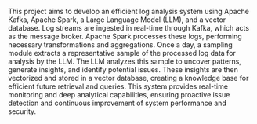 This project aims to develop an efficient log analysis system using Apache Kafka, Apache Spark, a Large Language Model (LLM), and a vector database. Log streams are ingested in real-time through Kafka, which acts as the message broker. Apache Spark processes these logs, performing necessary transformations and aggregations. Once a day, a sampling module extracts a representative sample of the processed log data for analysis by the LLM. The LLM analyzes this sample to uncover patterns, generate insights, and identify potential issues. These insights are then vectorized and stored in a vector database, creating a knowledge base for efficient future retrieval and queries. This system provides real-time monitoring and deep analytical capabilities, ensuring proactive issue detection and continuous improvement of system performance and security.
